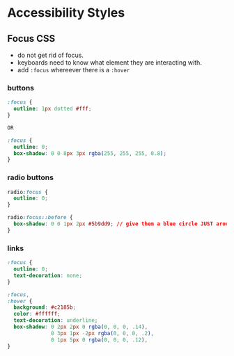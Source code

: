 # Accessibility Styles

## Focus CSS

* do not get rid of focus.
* keyboards need to know what element they are interacting with.
* add `:focus` whereever there is a `:hover`

### buttons
```css
:focus {
  outline: 1px dotted #fff;
}

OR

:focus {
  outline: 0;
  box-shadow: 0 0 8px 3px rgba(255, 255, 255, 0.8);
}

```

### radio buttons
```css
radio:focus {
  outline: 0;
}

radio:focus::before {
  box-shadow: 0 0 1px 2px #5b9dd9; // give them a blue circle JUST around the radio button
}

```

### links
```css
:focus {
  outline: 0;
  text-decoration: none;
}

:focus,
:hover {
  background: #c2185b;
  color: #ffffff;
  text-decoration: underline;
  box-shadow: 0 2px 2px 0 rgba(0, 0, 0, .14),
              0 3px 1px -2px rgba(0, 0, 0, .2),
              0 1px 5px 0 rgba(0, 0, 0, .12),
}

```
